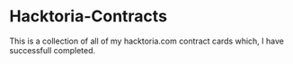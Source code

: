 # Hacktoria-Contracts
This is a collection of all of my hacktoria.com contract cards which, I have successfull completed.
